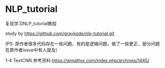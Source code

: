 # NLP_tutorial

复现学习NLP_tutorial教程

study by https://github.com/graykode/nlp-tutorial.git

(PS: 原作者很多代码存在一些问题，有的是逻辑问题，做了一些更正，部分问题在原作者issue中有人提及)

1-4 TextCNN 参考资料:https://wmathor.com/index.php/archives/1445/
